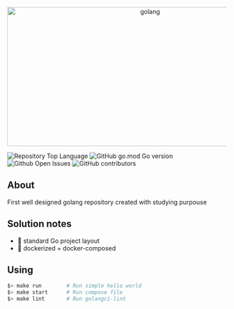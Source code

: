 <p align="center">
    <img src="https://socialify.git.ci/mortum5/go-template/image?description=1&descriptionEditable=First%20well%20designed%20golang%20repository%20created%20with%20studying%20purpouse&issues=1&language=1&name=1&owner=1&pulls=1&stargazers=1&theme=Light" alt="golang" width="640" height="320" />
</p>

![Repository Top Language](https://img.shields.io/github/languages/top/mortum5/golang)
![GitHub go.mod Go version](https://img.shields.io/github/go-mod/go-version/mortum5/golang)
![Github Open Issues](https://img.shields.io/github/issues/mortum5/golang)
![GitHub contributors](https://img.shields.io/github/contributors/mortum5/golang)

## About

First well designed golang repository created with studying purpouse

## Solution notes

- :book: standard Go project layout 
- :whale: dockerized + docker-composed

## Using

```sh
$> make run        # Run simple hello world
$> make start      # Run compose file
$> make lint       # Run golangci-lint 
```
